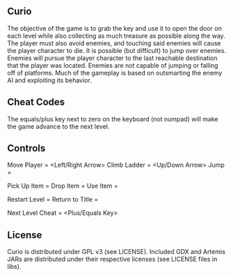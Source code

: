 ## Curio ##
The objective of the game is to grab the key and use it to open the door on each
level while also collecting as much treasure as possible along the way. The
player must also avoid enemies, and touching said enemies will cause the player
character to die. It is possible (but difficult) to jump over enemies. Enemies 
will pursue the player character to the last reachable destination that the
player was located. Enemies are not capable of jumping or falling off of
platforms. Much of the gameplay is based on outsmarting the enemy AI and
exploiting its behavior.

## Cheat Codes ##
The equals/plus key next to zero on the keyboard (not numpad) will make the game
advance to the next level.

## Controls ##
Move Player       =  <Left/Right Arrow>
Climb Ladder      =  <Up/Down Arrow>
Jump              =  <Spacebar>

Pick Up Item      =  <Left CTRL>
Drop Item         =  <Left ALT>
Use Item          =  <Left SHIFT>

Restart Level     =  <R>
Return to Title   =  <Backspace>

Next Level Cheat  =  <Plus/Equals Key>

## License ##
Curio is distributed under GPL v3 (see LICENSE). Included GDX and Artemis JARs
are distributed under their respective licenses (see LICENSE files in libs).